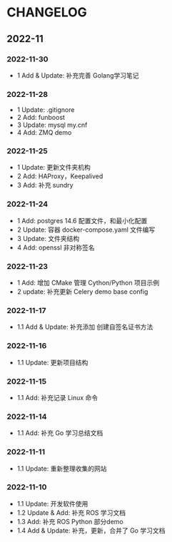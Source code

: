 # CHANGELOG

## 2022-11

### 2022-11-30

- 1 Add & Update: 补充完善 Golang学习笔记

### 2022-11-28

- 1 Update: .gitignore
- 2 Add: funboost
- 3 Update: mysql my.cnf
- 4 Add: ZMQ demo

### 2022-11-25

- 1 Update: 更新文件夹机构
- 2 Add: HAProxy，Keepalived
- 3 Add: 补充 sundry

### 2022-11-24

- 1 Add: postgres 14.6 配置文件，和最小化配置
- 2 Update: 容器 docker-compose.yaml 文件编写
- 3 Update: 文件夹结构
- 4 Add: openssl 非对称签名

### 2022-11-23

- 1 Add: 增加 CMake 管理 Cython/Python 项目示例
- 2 update: 补充更新 Celery demo base config

### 2022-11-17

- 1.1 Add & Update: 补充添加 创建自签名证书方法

### 2022-11-16

- 1.1 Update: 更新项目结构

### 2022-11-15

- 1.1 Add: 补充记录 Linux 命令

### 2022-11-14

- 1.1 Add: 补充 Go 学习总结文档

### 2022-11-11

- 1.1 Update: 重新整理收集的网站

### 2022-11-10

- 1.1 Update: 开发软件使用
- 1.2 Update & Add: 补充 ROS 学习文档
- 1.3 Add: 补充 ROS Python 部分demo
- 1.4 Add & Update: 补充，更新，合并了 Go 学习文档
